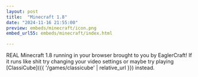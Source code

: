 ```yaml
---
layout: post
title:  "Minecraft 1.8"
date: "2024-11-16 21:55:00"
preview: embeds/minecraft/icon.png
embed_url55: embeds/minecraft/index.html

---
```

REAL Minecraft 1.8 running in your browser brought to you by EaglerCraft! If it runs like shit try changing your video settings or maybe try playing [ClassiCube]({{ '/games/classicube' | relative_url }}) instead.
